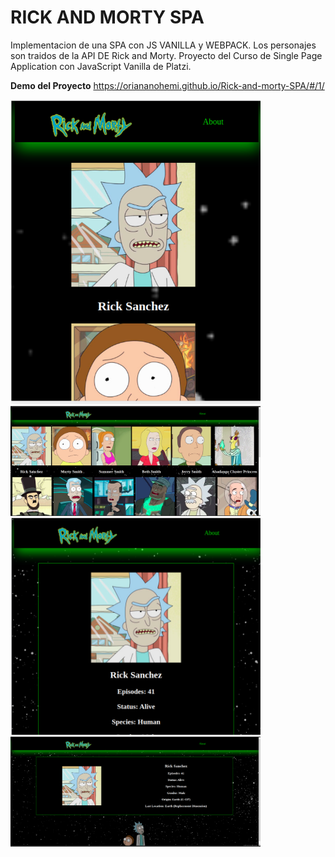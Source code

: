 # RICK AND MORTY SPA

Implementacion de una SPA con JS VANILLA y WEBPACK. Los personajes son traidos de la API DE Rick and Morty. Proyecto del Curso de Single Page Application con JavaScript Vanilla de Platzi.

**Demo del Proyecto** https://oriananohemi.github.io/Rick-and-morty-SPA/#/1/

<img src="./public/assets/demo2.png" width=400 />
<img src="./public/assets/demo3.png" width=400 />
<img src="./public/assets/demo.png" width=400 />
<img src="./public/assets/demo1.png" width=400 />
